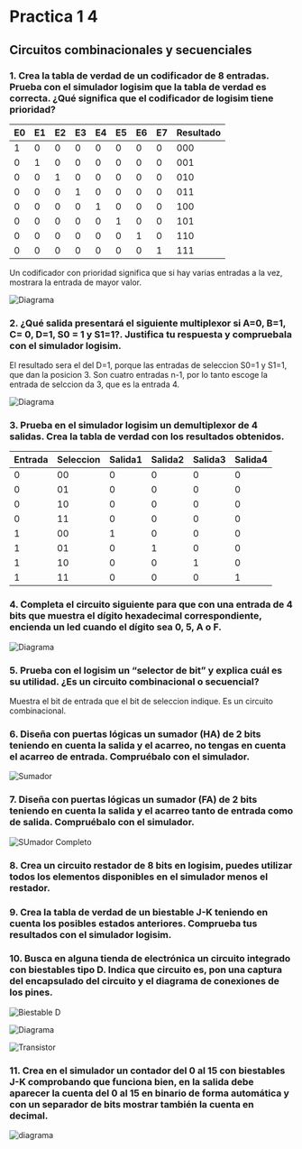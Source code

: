 # Practica 1 4

## Circuitos combinacionales y secuenciales

### 1. Crea la tabla de verdad de un codificador de 8 entradas. Prueba con el simulador logisim que la tabla de verdad es correcta. ¿Qué significa que el codificador de logisim tiene prioridad?

|E0|E1|E2|E3|E4|E5|E6|E7|Resultado|
|--|--|--|--|--|--|--|--|---------|
|1|0|0|0|0|0|0|0|000|
|0|1|0|0|0|0|0|0|001|
|0|0|1|0|0|0|0|0|010|
|0|0|0|1|0|0|0|0|011|
|0|0|0|0|1|0|0|0|100|
|0|0|0|0|0|1|0|0|101|
|0|0|0|0|0|0|1|0|110|
|0|0|0|0|0|0|0|1|111|


Un codificador con prioridad significa que si hay varias entradas a la vez, mostrara la entrada de mayor valor.

![Diagrama](imagenes/1/diagrama.png)

### 2. ¿Qué salida presentará el siguiente multiplexor si A=0, B=1, C= 0, D=1, S0 = 1 y S1=1?. Justifica tu respuesta y compruebala con el simulador logisim.

El resultado sera el del D=1, porque las entradas de seleccion S0=1 y S1=1, que dan la posicion 3. Son cuatro entradas n-1, por lo tanto escoge la entrada de selccion da 3, que es la entrada 4.

![Diagrama](imagenes/2/diagrama.png)

### 3. Prueba en el simulador logisim un demultiplexor de 4 salidas. Crea la tabla de verdad con los resultados obtenidos.

|Entrada|Seleccion|Salida1|Salida2|Salida3|Salida4|
|-------|---------|-------|-------|-------|-------|
|0|00|0|0|0|0|
|0|01|0|0|0|0|
|0|10|0|0|0|0|
|0|11|0|0|0|0|
|1|00|1|0|0|0|
|1|01|0|1|0|0|
|1|10|0|0|1|0|
|1|11|0|0|0|1|

### 4. Completa el circuito siguiente para que con una entrada de 4 bits que muestra el dígito hexadecimal correspondiente, encienda un led cuando el dígito sea 0, 5, A o F.

![Diagrama](imagenes/4/diagrm.png)

### 5. Prueba con el logisim un “selector de bit” y explica cuál es su utilidad. ¿Es un circuito combinacional o secuencial?

Muestra el bit de entrada que el bit de seleccion indique. Es un circuito combinacional.

### 6. Diseña con puertas lógicas un sumador (HA) de 2 bits teniendo en cuenta la salida y el acarreo, no tengas en cuenta el acarreo de entrada. Compruébalo con el simulador.

![Sumador](imagenes/6/respuesta.png)

### 7. Diseña con puertas lógicas un sumador (FA) de 2 bits teniendo en cuenta la salida y el acarreo tanto de entrada como de salida. Compruébalo con el simulador.

![SUmador Completo](imagenes/7/respuesta.png)

### 8. Crea un circuito restador de 8 bits en logisim, puedes utilizar todos los elementos disponibles en el simulador menos el restador.


### 9. Crea la tabla de verdad de un biestable J-K teniendo en cuenta los posibles estados anteriores. Comprueba tus resultados con el simulador logisim.

### 10. Busca en alguna tienda de electrónica un circuito integrado con biestables tipo D. Indica que circuito es, pon una captura del encapsulado del circuito y el diagrama de conexiones de los pines.

![Biestable D](https://www.compic.es/2960-thickbox_default/cd4042-cuadruple-biestable-tipo-d-cmos.jpg)

![Diagrama](https://www.compic.es/2961-thickbox_default/cd4042-cuadruple-biestable-tipo-d-cmos.jpg)

![Transistor](https://www.compic.es/2959-thickbox_default/cd4042-cuadruple-biestable-tipo-d-cmos.jpg)

### 11. Crea en el simulador un contador del 0 al 15 con biestables J-K comprobando que funciona bien, en la salida debe aparecer la cuenta del 0 al 15 en binario de forma automática y con un separador de bits mostrar también la cuenta en decimal.

![diagrama](imagenes/11/respuesta.png)